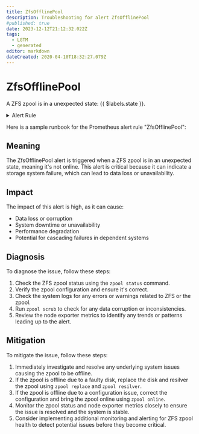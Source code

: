 ```yaml
---
title: ZfsOfflinePool
description: Troubleshooting for alert ZfsOfflinePool
#published: true
date: 2023-12-12T21:12:32.022Z
tags: 
  - LGTM
  - generated
editor: markdown
dateCreated: 2020-04-10T18:32:27.079Z
---
```


# ZfsOfflinePool

A ZFS zpool is in a unexpected state: {{ $labels.state }}.

<details>
  <summary>Alert Rule</summary>

{{% rule "zfs/node-exporter.yml" "ZfsOfflinePool" %}}

{{% comment %}}

```yaml
alert: ZfsOfflinePool
expr: node_zfs_zpool_state{state!="online"} > 0
for: 1m
labels:
    severity: critical
annotations:
    summary: ZFS offline pool (instance {{ $labels.instance }})
    description: |-
        A ZFS zpool is in a unexpected state: {{ $labels.state }}.
          VALUE = {{ $value }}
          LABELS = {{ $labels }}
    runbook: https://github.com/srerun/prometheus-alerts/blob/main/content/runbooks/node-exporter/ZfsOfflinePool.md

```

{{% /comment %}}

</details>


Here is a sample runbook for the Prometheus alert rule "ZfsOfflinePool":

## Meaning

The ZfsOfflinePool alert is triggered when a ZFS zpool is in an unexpected state, meaning it's not online. This alert is critical because it can indicate a storage system failure, which can lead to data loss or unavailability.

## Impact

The impact of this alert is high, as it can cause:

* Data loss or corruption
* System downtime or unavailability
* Performance degradation
* Potential for cascading failures in dependent systems

## Diagnosis

To diagnose the issue, follow these steps:

1. Check the ZFS zpool status using the `zpool status` command.
2. Verify the zpool configuration and ensure it's correct.
3. Check the system logs for any errors or warnings related to ZFS or the zpool.
4. Run `zpool scrub` to check for any data corruption or inconsistencies.
5. Review the node exporter metrics to identify any trends or patterns leading up to the alert.

## Mitigation

To mitigate the issue, follow these steps:

1. Immediately investigate and resolve any underlying system issues causing the zpool to be offline.
2. If the zpool is offline due to a faulty disk, replace the disk and resilver the zpool using `zpool replace` and `zpool resilver`.
3. If the zpool is offline due to a configuration issue, correct the configuration and bring the zpool online using `zpool online`.
4. Monitor the zpool status and node exporter metrics closely to ensure the issue is resolved and the system is stable.
5. Consider implementing additional monitoring and alerting for ZFS zpool health to detect potential issues before they become critical.